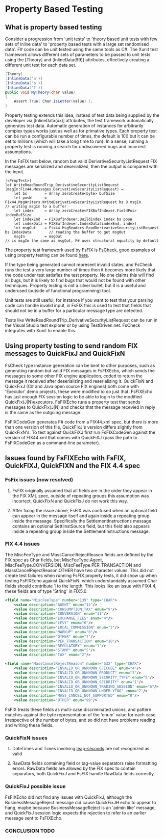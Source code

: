 # Property Based Testing



## What is property based testing

Consider a progression from 'unit tests' to 'theory based unit tests with few sets of inline data' to 'property based tests with a large set randomised data'. F# code can be unit tested using the same tools as C#. The Xunit test framework allows different sets of parameters to be passed to unit tests using the [Theory] and [InlineData(99)] attributes, effectively creating a different unit test for each data set.

```C#
[Theory]
[InlineData('a')]
[InlineData('b')]
[InlineData('?')]
public void MyTheory(char value)
{
    Assert.True( Char.IsLetter(value) );
}
```

Property testing extends this idea, instead of test data being supplied by the developer via [InlineData(xx)] attributes, the test framework automatically generates test data. Automatic generation of instances for arbitrarily complex types works just as well as for primative types. Each property test can be run a configurable number of times, the default is 100 but it can be set to millions (which will take a long time to run). In a sense, running a property test is running a search for undiscovered bugs and incorrect assumptions.

In the FsFIX test below, random but valid DerivativeSecurityListRequest FIX messages are serialized and deserialized, then the output is compared with the input.

```F#
[<PropTest>]
let WriteReadRoundTrip_DerivativeSecurityListRequest (msgIn:Fix44.Messages.DerivativeSecurityListRequest) =
    let bs        = Array.zeroCreate<byte> bufSize
    let posW      = Fix44.MsgWriters.WriteDerivativeSecurityListRequest bs 0 msgIn          // writing msgIn to a buffer
    let index     = Array.zeroCreate<FIXBufIndexer.FieldPos> indexBufSize
    let indexEnd  = FIXBufIndexer.BuildIndex index bs posW
    let indexData = FIXBufIndexer.IndexData(indexEnd, index)
    let msgOut    = Fix44.MsgReaders.ReadDerivativeSecurityListRequest bs IndexData        // reading the buffer to get msgOut
    msgIn         = msgOut                                                                 // is msgIn the same as msgOut, F# uses structural equality by default
```

The property test framework used by FsFIX is [FsCheck](https://fscheck.github.io/FsCheck), good examples of using property testing can be found [here](http://fsharpforfunandprofit.com/posts/property-based-testing).

If the type being generated cannot represent invalid states, and FsCheck runs the test a very large number of times then it becomes more likely that the code under test satisfies the test property. No one claims this will find all bugs, but it is likely to find bugs that would not be found with other techniques. Property testing is not a silver bullet, but it is a useful and underused (outside of functional programming) tool.

Unit tests are still useful, for instance if you want to test that your parsing code can handle invalid input, in FsFIX this is used to test that fields that should not be in a buffer for a particular message type are detected.

Tests like WriteReadRoundTrip_DerivativeSecurityListRequest can be run in the Visual Studio test explorer or by using TestDriven.net. FsCheck integrates with Xunit to enable this.


## Using property testing to send random FIX messages to QuickFixJ and QuickFixN

FsCheck type instance generation can be bent to other purposes, such as generating random but valid FIX messages in FsFIXEcho, which sends the messages to some other FIX engine application, coded to return the message it received after deserializing and reserializing it. QuickFixN and QuickFixJ (C# and Java open source FIX engines) both come with 'Executor' demo projects, these were modified to do just that. FsFIXEcho has just enough FIX session logic to be able to login to the modified QuickFix(J|N)executors.  FsFIXEcho runs a property test that sends messages to QuickFix(J|N) and checks that the  message recevied in reply  is the same as the outgoing message.

FsFIXCodeGen generates F# code from a FIX44.xml spec, but there is more than one version of this file, QuickFixJ's version differs slightly from QuickFixN's. To test against QuickFiXJ first run FsFIXCodeGen against the version of FIX44.xml that comes with QuickFiXJ (pass the path to FsFIXCodeGen as a command-line parameter). 


## Issues found by FsFIXEcho with FsFIX, QuickFIXJ, QuickFIXN and the FIX 4.4 spec


### FsFix issues (now resolved)

1. FsFIX originally assumed that all fields are in the order they appear in the FIX XML spec, outside of repeating groups this assumption was incorrect, QuickFixN and QuickFixJ do not work this way.

2. After fixing the issue above, FsFIX was confused when an optional field can appear in the message itself and again inside a repeating group inside the message. Specifically the SettlementInstructions message contains an optional SettlInstSource field, but this field also appears inside a repeating group inside the SettlementInstructions message.


### FIX 4.4 issues

The MiscFeeType and MassCancelRejectReason fields are defined by the FIX spec as Char fields, but MiscFeeType.Agent, MiscFeeType.CONVERSION, MiscFeeType.PER_TRANSACTION and MassCancelRejectReason.OTHER have two character values. This did not create test failures when running FsFIX property tests, it did show up when testing FsFIXEcho against QuickFixN, which understandably assumed Char fields should contribute 1 to the length. This looks like an issue with FIX4.4, these fields are of type 'String' in FIX5.0.

```xml
<field name="MiscFeeType" number="139" type="CHAR">
    <value description="AGENT" enum="12"/>
    <value description="CONSUMPTION_TAX" enum="9"/>
    <value description="CONVERSION" enum="11"/>
    <value description="EXCHANGE_FEES" enum="4"/>
    <value description="LEVY" enum="6"/>
    <value description="LOCAL_COMMISSION" enum="3"/>
    <value description="MARKUP" enum="8"/>
    <value description="OTHER" enum="7"/>
    <value description="PER_TRANSACTION" enum="10"/>
    <value description="REGULATORY" enum="1"/>
    <value description="STAMP" enum="5"/>
    <value description="TAX" enum="2"/>

<field name="MassCancelRejectReason" number="532" type="CHAR">
    <value description="INVALID_OR_UNKNOWN_CFICODE" enum="4"/>
    <value description="INVALID_OR_UNKNOWN_PRODUCT" enum="3"/>
    <value description="INVALID_OR_UNKNOWN_SECURITY_TYPE" enum="5"/>
    <value description="INVALID_OR_UNKNOWN_SECURITY" enum="1"/>
    <value description="INVALID_OR_UNKNOWN_TRADING_SESSION" enum="6"/>
    <value description="INVALID_OR_UNKNOWN_UNDERLYING" enum="2"/>
    <value description="MASS_CANCEL_NOT_SUPPORTED" enum="0"/>
    <value description="OTHER" enum="99"/>
```

FsFIX treats these fields as multi-case discriminated unions, and pattern matches against the byte representation of the 'enum' value for each case irrespective of the number of bytes, and so did not have problems reading and writing these fields.


### QuickFixN issues

1. DateTimes and Times involving [leap-seconds](https://en.wikipedia.org/wiki/Leap_second) are not recognized as valid

2. RawData fields containing field or tag-value separators raise formatting errors. RawData fields are allowed by the FIX spec to contain separators, both QuickFixJ and FsFIX handle RawData fields correctly.

### QuickFixJ possible issue

FsFIXEcho did not find any issues with QuickFixJ, although the BusinessMessageReject message did cause QuickFixJH echo to appear to hang, maybe because BusinessMessageReject is an 'admin like' message, and QuickFixJ session logic expects the rejection to refer to an earlier message sent to FsFIXEcho.



### CONCLUSION TODO
